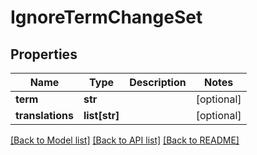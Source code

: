 # IgnoreTermChangeSet

## Properties
Name | Type | Description | Notes
------------ | ------------- | ------------- | -------------
**term** | **str** |  | [optional] 
**translations** | **list[str]** |  | [optional] 

[[Back to Model list]](../README.md#documentation-for-models) [[Back to API list]](../README.md#documentation-for-api-endpoints) [[Back to README]](../README.md)


